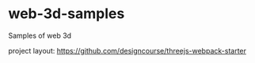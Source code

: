 # web-3d-samples

Samples of web 3d

project layout: https://github.com/designcourse/threejs-webpack-starter
